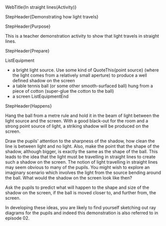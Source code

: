WebTitle{In straight lines(Activity)}

StepHeader{Demonstrating how light travels}

StepHeader{Purpose}

This is a teacher demonstration activity to show that light travels in straight lines.

StepHeader{Prepare} 

ListEquipment
- a bright light source. Use some kind of QuoteThis{point source} (where the light comes from a relatively small aperture) to produce a well defined shadow on the screen
- a table tennis ball (or some other smooth-surfaced ball) hung from a piece of cotton (super-glue the cotton to the ball)
- a screen
ListEquipmentEnd

StepHeader{Happens}

Hang the ball from a metre rule and hold it in the beam of light between the light source and the screen. With a good black-out for the room and a strong point source of light, a striking shadow will be produced on the screen.

Draw the pupils' attention to the sharpness of the shadow, how clean the line is between light and no light. Also, make the point that the shape of the shadow, although bigger, is exactly the same as the shape of the ball. This leads to the idea that the light must be travelling in straight lines to create such a shadow on the screen. The notion of light travelling in straight lines may seem obvious to many of the pupils. You might wish to explore an imaginary scenario which involves the light from the source bending around the ball. What would the shadow on the screen look like then?

Ask the pupils to predict what will happen to the shape and size of the shadow on the screen, if the ball is moved closer to, and further from, the screen.

In developing these ideas, you are likely to find yourself sketching out ray diagrams for the pupils and indeed this demonstration is also referred to in episode 02.

